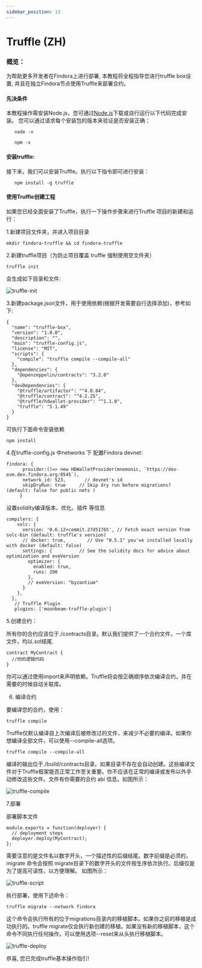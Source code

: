 ```yaml
---
sidebar_position: 13
---
```

# Truffle (ZH)


### 概览：
   为帮助更多开发者在Findora上进行部署, 本教程将全程指导您进行truffle box设置, 并且在独立Findora节点使用Truffle来部署合约。
   
#### 先决条件
   本教程操作需安装Node.js，您可通过[Node.js](https://nodejs.org/)下载或自行运行以下代码完成安装。
   您可以通过请求每个安装包的版本来验证是否安装正确：
```
   node -v
```
```
   npm -v
```
#### 安装truffle:
   接下来，我们可以安装Truffle。执行以下指令即可进行安装：
```
   npm install -g truffle
```

#### 使用Truffle创建工程
   如果您已经全面安装了Truffle，执行一下操作步骤来进行Truffle 项目的新建和运行：<br/>
   
1.新建项目文件夹，并进入项目目录
```
mkdir findora-truffle && cd findora-truffle
```
2.新建truffle项目（为防止项目覆盖 truffle 强制使用空文件夹）
```
truffle init
```
会生成如下目录和文件:

![truffle-init](/img/evm/truffle-init.jpg)

3.新建package.json文件，用于使用依赖(根据开发需要自行选择添加)，参考如下:
```
{
  "name": "truffle-box",
  "version": "1.0.0",
  "description": "",
  "main": "truffle-config.js",
  "license": "MIT",
  "scripts": {
    "compile": "truffle compile --compile-all"
  },
  "dependencies": {
    "@openzeppelin/contracts": "3.2.0"
  },
  "devDependencies": {
    "@truffle/artifactor": "^4.0.84",
    "@truffle/contract": "^4.2.25",
    "@truffle/hdwallet-provider": "^1.1.0",
    "truffle": "5.1.49"
  }
}

```
可执行下面命令安装依赖
```
npm install
```
     
4.在truffle-config.js 中networks 下 配置Findora devnet:
```
findora: {
      provider:()=> new HDWalletProvider(mnemonic, `https://dev-evm.dev.findora.org:8545`),
      network_id: 523,       // devnet's id
      skipDryRun: true     // Skip dry run before migrations? (default: false for public nets )
     }
```
设置solidity编译版本、优化、插件 等信息
```
compilers: {
    solc: {
      version: '0.6.12+commit.27d51765', // Fetch exact version from solc-bin (default: truffle's version)
      // docker: true,        // Use "0.5.1" you've installed locally with docker (default: false)
      settings: {          // See the solidity docs for advice about optimization and evmVersion
        optimizer: {
          enabled: true,
          runs: 200
        },
        // evmVersion: "byzantium"
      }
    },
  },
   // Truffle Plugin
   plugins: ['moonbeam-truffle-plugin']
```
5.创建合约：

所有你的合约应该位于./contracts目录。默认我们提供了一个合约文件，一个库文件，均以.sol结尾.

```
contract MyContract {
  //你的逻辑代码
}
```
你可以通过使用import来声明依赖。Truffle将会按正确顺序依次编译合约，并在需要的时候自动关联库。

6. 编译合约

要编译您的合约，使用：
```
truffle compile
```
Truffle仅默认编译自上次编译后被修改过的文件，来减少不必要的编译。如果你想编译全部文件，可以使用--compile-all选项。
```
truffle compile --compile-all
```
编译的输出位于./build/contracts目录。如果目录不存在会自动创建。这些编译文件对于Truffle框架能否正常工作至关重要。你不应该在正常的编译或发布以外手动修改这些文件。文件有你需要的合约 abi 信息。如图所示：

![truffle-compile](/img/evm/truffle-compile.jpg)

7.部署

部署脚本文件

```
module.exports = function(deployer) {
  // deployment steps
  deployer.deploy(MyContract);
};
```
需要注意的是文件名以数字开头，一个描述性的后缀结尾。数字前缀是必须的，migrate 命令会按照 migrate目录下的数字开头的文件按生序依次执行。后缀仅是为了提高可读性，以方便理解。 如图所示：

![truffle-script](/img/evm/truffle-script.jpg)


执行部署，使用下述命令：
```
truffle migrate --network findora
```
这个命令会执行所有的位于migrations目录内的移植脚本。如果你之前的移植是成功执行的。truffle migrate仅会执行新创建的移植。如果没有新的移植脚本，这个命令不同执行任何操作。可以使用选项--reset来从头执行移植脚本。


![truffle-deploy](/img/evm/truffle-deploy.jpg)

恭喜, 您已完成truffle基本操作指引!

